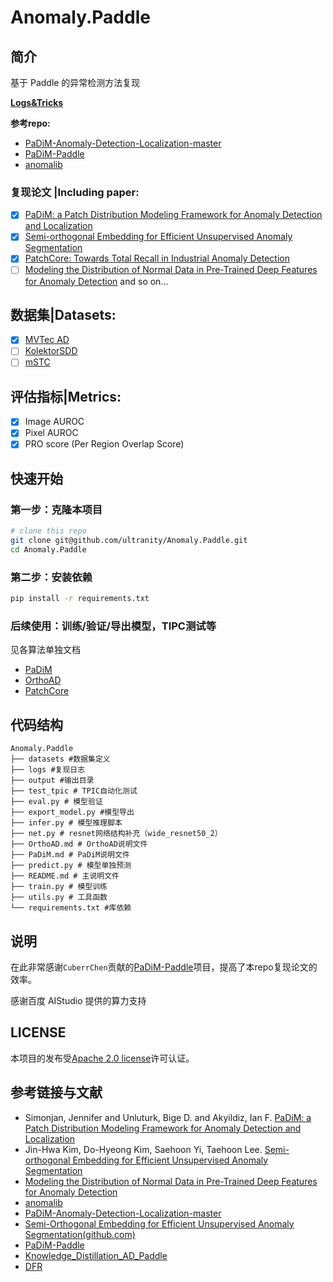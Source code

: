 # Anomaly.Paddle

##  简介

基于 Paddle 的异常检测方法复现


**[Logs&Tricks](Logs&Tricks.md)**

**参考repo:** 
- [PaDiM-Anomaly-Detection-Localization-master](https://github.com/xiahaifeng1995/PaDiM-Anomaly-Detection-Localization-master)
- [PaDiM-Paddle](https://github.com/CuberrChen/PaDiM-Paddle)
- [anomalib](https://github.com/openvinotoolkit/anomalib)

### 复现论文 |Including paper:<br>

- [X] [PaDiM: a Patch Distribution Modeling Framework for Anomaly Detection and Localization](https://arxiv.org/abs/2011.08785)
- [x] [Semi-orthogonal Embedding for Efficient Unsupervised Anomaly Segmentation](https://arxiv.org/abs/2105.14737)
- [x] [PatchCore: Towards Total Recall in Industrial Anomaly Detection ](https://arxiv.org/abs/2106.08265)
- [ ] [Modeling the Distribution of Normal Data in Pre-Trained Deep Features for Anomaly Detection](https://arxiv.org/abs/2005.14140)
and so on...

## 数据集|Datasets:

- [x] [MVTec AD](https://www.mvtec.com/company/research/datasets/mvtec-ad)
- [ ] [KolektorSDD]()
- [ ] [mSTC]()

## 评估指标|Metrics:

- [x] Image AUROC
- [x] Pixel AUROC
- [x] PRO score (Per Region Overlap Score)

## 快速开始

### 第一步：克隆本项目
```bash
# clone this repo
git clone git@github.com/ultranity/Anomaly.Paddle.git
cd Anomaly.Paddle
```

### 第二步：安装依赖
```bash
pip install -r requirements.txt
```

### 后续使用：训练/验证/导出模型，TIPC测试等

见各算法单独文档
- [PaDiM](PaDiM.md)
- [OrthoAD](OrthoAD.md)
- [PatchCore](PatchCore.md)

## 代码结构

```
Anomaly.Paddle
├── datasets #数据集定义
├── logs #复现日志
├── output #输出目录
├── test_tpic # TPIC自动化测试
├── eval.py # 模型验证
├── export_model.py #模型导出
├── infer.py # 模型推理脚本
├── net.py # resnet网络结构补充（wide_resnet50_2）
├── OrthoAD.md # OrthoAD说明文件
├── PaDiM.md # PaDiM说明文件
├── predict.py # 模型单独预测
├── README.md # 主说明文件
├── train.py # 模型训练
├── utils.py # 工具函数
└── requirements.txt #库依赖
```

## 说明

在此非常感谢`CuberrChen`贡献的[PaDiM-Paddle](https://github.com/CuberrChen/PaDiM-Paddle)项目，提高了本repo复现论文的效率。

感谢百度 AIStudio 提供的算力支持

##  LICENSE

本项目的发布受[Apache 2.0 license](./LICENSE)许可认证。

##  参考链接与文献

- Simonjan, Jennifer  and  Unluturk, Bige D.  and  Akyildiz, Ian F. [PaDiM: a Patch Distribution Modeling Framework for Anomaly Detection and Localization](https://arxiv.org/pdf/2011.08785)
- Jin-Hwa Kim, Do-Hyeong Kim, Saehoon Yi, Taehoon Lee. [Semi-orthogonal Embedding for Efficient Unsupervised Anomaly Segmentation](https://arxiv.org/abs/2105.14737)
- [Modeling the Distribution of Normal Data in Pre-Trained Deep Features for Anomaly Detection](https://arxiv.org/abs/2005.14140)
- [anomalib](https://github.com/openvinotoolkit/anomalib)
- [PaDiM-Anomaly-Detection-Localization-master](https://github.com/xiahaifeng1995/PaDiM-Anomaly-Detection-Localization-master)
- [Semi-Orthogonal Embedding for Efficient Unsupervised Anomaly Segmentation(github.com)](https://github.com/jnhwkim/orthoad)
- [PaDiM-Paddle](https://github.com/CuberrChen/PaDiM-Paddle)
- [Knowledge_Distillation_AD_Paddle](https://github.com/txyugood/Knowledge_Distillation_AD_Paddle)
- [DFR](https://github.com/YoungGod/DFR)

